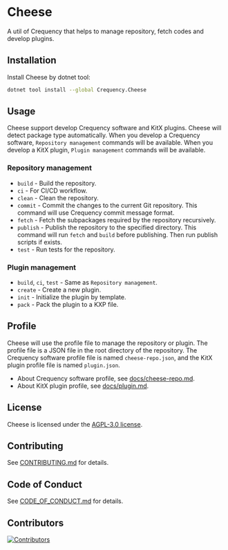 # Cheese

A util of Crequency that helps to manage repository, fetch codes and develop plugins.

## Installation

Install Cheese by dotnet tool:

```bash
dotnet tool install --global Crequency.Cheese
```

## Usage

Cheese support develop Crequency software and KitX plugins. Cheese will detect package type automatically. When you develop a Crequency software, `Repository management` commands will be available. When you develop a KitX plugin, `Plugin management` commands will be available.

### Repository management

- `build` - Build the repository.
- `ci` - For CI/CD workflow.
- `clean` - Clean the repository.
- `commit` - Commit the changes to the current Git repository. This command will use Crequency commit message format.
- `fetch` - Fetch the subpackages required by the repository recursively.
- `publish` - Publish the repository to the specified directory. This command will run `fetch` and `build` before publishing. Then run publish scripts if exists.
- `test` - Run tests for the repository.

### Plugin management

- `build`, `ci`, `test` - Same as `Repository management`.
- `create` - Create a new plugin.
- `init` - Initialize the plugin by template.
- `pack` - Pack the plugin to a KXP file.

## Profile

Cheese will use the profile file to manage the repository or plugin. The profile file is a JSON file in the root directory of the repository. The Crequency software profile file is named `cheese-repo.json`, and the KitX plugin profile file is named `plugin.json`.

- About Crequency software profile, see [docs/cheese-repo.md](docs/cheese-repo.md).
- About KitX plugin profile, see [docs/plugin.md](docs/plugin.md).

## License

Cheese is licensed under the [AGPL-3.0 license](LICENSE).

## Contributing

See [CONTRIBUTING.md](CONTRIBUTING.md) for details.

## Code of Conduct

See [CODE_OF_CONDUCT.md](CODE_OF_CONDUCT.md) for details.

## Contributors

[![Contributors](https://contrib.rocks/image?repo=Crequency/Cheese)](https://github.com/Crequency/Cheese/graphs/contributors)

